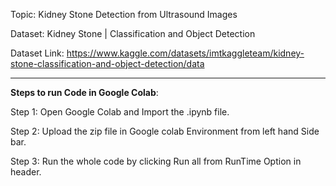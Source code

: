 Topic: Kidney Stone Detection from Ultrasound Images

Dataset: Kidney Stone | Classification and Object Detection

Dataset Link: https://www.kaggle.com/datasets/imtkaggleteam/kidney-stone-classification-and-object-detection/data
*************************************************************************************************************************
**Steps to run Code in Google Colab**:

Step 1: Open Google Colab and Import the .ipynb file.

Step 2: Upload the zip file in Google colab Environment from left hand Side bar.

Step 3: Run the whole code by clicking Run all from RunTime Option in header.
